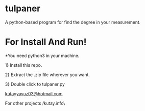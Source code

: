 # tulpaner
A python-based program for find the degree in your measurement.

# For Install And Run!
*You need python3 in your machine. 

1} Install this repo.



2} Extract the .zip file wherever you want.



3} Double click to tulpaner.py

kutayyavuz03@hotmail.com



For other projects /kutay.info\
